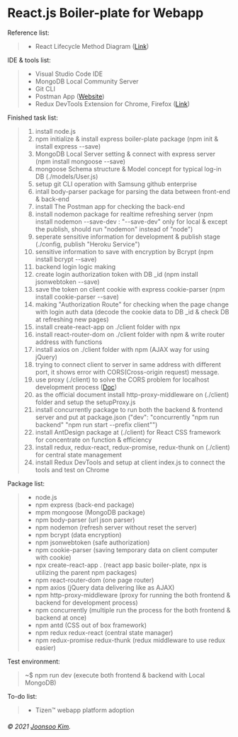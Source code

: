 # React.js Boiler-plate for Webapp

Reference list:
> - React Lifecycle Method Diagram ([Link](https://projects.wojtekmaj.pl/react-lifecycle-methods-diagram/))

IDE & tools list:
> - Visual Studio Code IDE
> - MongoDB Local Community Server
> - Git CLI
> - Postman App ([Website](https://www.postman.com/downloads/))
> - Redux DevTools Extension for Chrome, Firefox ([Link](https://github.com/zalmoxisus/redux-devtools-extension))

Finished task list:
> 1. install node.js
> 2. npm initialize & install express boiler-plate package (npm init & install express --save)
> 3. MongoDB Local Server setting & connect with express server (npm install mongoose --save)
> 4. mongoose Schema structure & Model concept for typical log-in DB (./models/User.js)
> 5. setup git CLI operation with Samsung github enterprise
> 6. intall body-parser package for parsing the data between front-end & back-end
> 7. install The Postman app for checking the back-end
> 8. install nodemon package for realtime refreshing server (npm install nodemon --save-dev : "--save-dev" only for local & except the publish, should run "nodemon" instead of "node")
> 9. seperate sensitive information for development & publish stage (./config, publish "Heroku Service")
> 10. sensitive information to save with encryption by Bcrypt (npm install bcrypt --save)
> 11. backend login logic making
> 12. create login authorization token with DB _id (npm install jsonwebtoken --save)
> 13. save the token on client cookie with express cookie-parser (npm install cookie-parser --save)
> 14. making "Authorization Route" for checking when the page change with login auth data (decode the cookie data to DB _id & check DB at refreshing new pages)
> 15. install create-react-app on ./client folder with npx
> 16. install react-router-dom on ./client folder with npm & write router address with functions
> 17. install axios on ./client folder with npm (AJAX way for using jQuery)
> 18. trying to connect client to server in same address with different port, it shows error with CORS(Cross-origin request) message.
> 19. use proxy (./client) to solve the CORS problem for localhost development process ([Doc](https://create-react-app.dev/docs/proxying-api-requests-in-development/#configuring-the-proxy-manually))
> 20. as the official document install http-proxy-middleware on (./client) folder and setup the setupProxy.js
> 21. install concurrently package to run both the backend & frontend server and put at package.json ("dev": "concurrently \"npm run backend\" \"npm run start --prefix client\"")
> 22. install AntDesign package at (./client) for React CSS framework for concentrate on function & efficiency
> 23. install redux, redux-react, redux-promise, redux-thunk on (./client) for central state management
> 24. install Redux DevTools and setup at client index.js to connect the tools and test on Chrome


Package list:
> - node.js
> - npm express (back-end package)
> - mpm mongoose (MongoDB package)
> - npm body-parser (url json parser)
> - npm nodemon (refresh server without reset the server)
> - npm bcrypt (data encryption)
> - npm jsonwebtoken (safe authorization)
> - npm cookie-parser (saving temporary data on client computer with cookie)
> - npx create-react-app . (react app basic boiler-plate, npx is utilizing the parent npm packages)
> - npm react-router-dom (one page router)
> - npm axios (jQuery data delivering like as AJAX)
> - npm http-proxy-middleware (proxy for running the both frontend & backend for development process)
> - npm concurrently (multiple run the process for the both frontend & backend at once)
> - npm antd (CSS out of box framework)
> - npm redux redux-react (central state manager)
> - npm redux-promise redux-thunk (redux middleware to use redux easier)

Test environment:
> ~$ npm run dev (execute both frontend & backend with Local MongoDB)

To-do list:
> - Tizen™ webapp platform adoption

###### © 2021 [Joonsoo Kim](https://joonsoo.me).